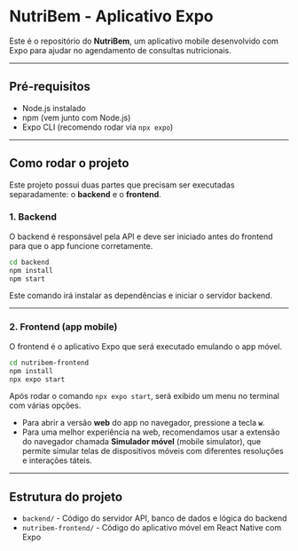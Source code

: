
# NutriBem - Aplicativo Expo

Este é o repositório do **NutriBem**, um aplicativo mobile desenvolvido com Expo para ajudar no agendamento de consultas nutricionais.

---

## Pré-requisitos

- Node.js instalado
- npm (vem junto com Node.js)
- Expo CLI (recomendo rodar via `npx expo`)

---

## Como rodar o projeto

Este projeto possui duas partes que precisam ser executadas separadamente: o **backend** e o **frontend**.

### 1. Backend

O backend é responsável pela API e deve ser iniciado antes do frontend para que o app funcione corretamente.

```bash
cd backend
npm install
npm start
```

Este comando irá instalar as dependências e iniciar o servidor backend.

---

### 2. Frontend (app mobile)

O frontend é o aplicativo Expo que será executado emulando o app móvel.

```bash
cd nutribem-frontend
npm install
npx expo start
```

Após rodar o comando `npx expo start`, será exibido um menu no terminal com várias opções.

- Para abrir a versão **web** do app no navegador, pressione a tecla **`w`**.
- Para uma melhor experiência na web, recomendamos usar a extensão do navegador chamada **Simulador móvel** (mobile simulator), que permite simular telas de dispositivos móveis com diferentes resoluções e interações táteis.


---

## Estrutura do projeto

- `backend/` - Código do servidor API, banco de dados e lógica do backend
- `nutribem-frontend/` - Código do aplicativo móvel em React Native com Expo


